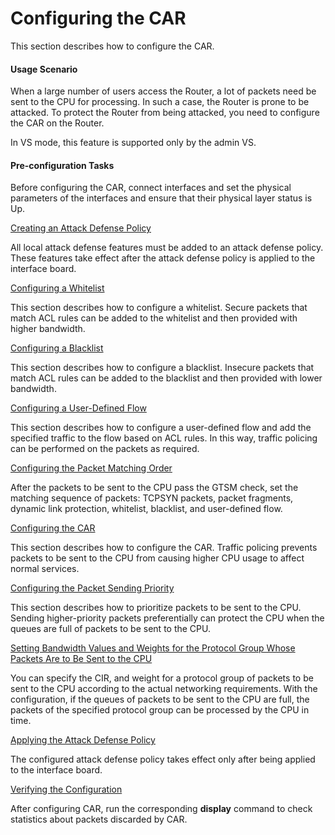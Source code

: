 Configuring the CAR
===================

This section describes how to configure the CAR.

#### Usage Scenario

When a large number of users
access the Router, a lot of packets need be sent to the CPU for processing. In such
a case, the Router is prone to be attacked. To protect the Router from being attacked, you need to configure the CAR on the Router.

In VS mode, this feature is supported only
by the admin VS.


#### Pre-configuration Tasks

Before configuring
the CAR, connect interfaces and set the physical parameters of the
interfaces and ensure that their physical layer status is Up.


[Creating an Attack Defense Policy](../../../../software/nev8r10_vrpv8r16/user/ne/dc_ne_sysattack_cfg_0005b.html)

All local attack defense features must be added to an attack defense policy. These features take effect after the attack defense policy is applied to the interface board.

[Configuring a Whitelist](../../../../software/nev8r10_vrpv8r16/user/ne/dc_ne_sysattack_cfg_0019.html)

This section describes how to configure a whitelist. Secure packets that match ACL rules can be added to the whitelist and then provided with higher bandwidth.

[Configuring a Blacklist](../../../../software/nev8r10_vrpv8r16/user/ne/dc_ne_sysattack_cfg_0020.html)

This section describes how to configure a blacklist. Insecure packets that match ACL rules can be added to the blacklist and then provided with lower bandwidth.

[Configuring a User-Defined Flow](../../../../software/nev8r10_vrpv8r16/user/ne/dc_ne_sysattack_cfg_0021.html)

This section describes how to configure a user-defined flow and add the specified traffic to the flow based on ACL rules. In this way, traffic policing can be performed on the packets as required.

[Configuring the Packet Matching Order](../../../../software/nev8r10_vrpv8r16/user/ne/dc_ne_sysattack_cfg_0022.html)

After the packets to be sent to the CPU pass the GTSM check, set the matching sequence of packets: TCPSYN packets, packet fragments, dynamic link protection, whitelist, blacklist, and user-defined flow.

[Configuring the CAR](../../../../software/nev8r10_vrpv8r16/user/ne/dc_ne_sysattack_cfg_0023.html)

This section describes how to configure the CAR. Traffic policing prevents packets to be sent to the CPU from causing higher CPU usage to affect normal services.

[Configuring the Packet Sending Priority](../../../../software/nev8r10_vrpv8r16/user/ne/dc_ne_sysattack_cfg_0024.html)

This section describes how to prioritize packets to be sent to the CPU. Sending higher-priority packets preferentially can protect the CPU when the queues are full of packets to be sent to the CPU.

[Setting Bandwidth Values and Weights for the Protocol Group Whose Packets Are to Be Sent to the CPU](../../../../software/nev8r10_vrpv8r16/user/ne/dc_ne_sysattack_cfg_0048.html)

You can specify the CIR, and weight for a protocol group of packets to be sent to the CPU according to the actual networking requirements. With the configuration, if the queues of packets to be sent to the CPU are full, the packets of the specified protocol group can be processed by the CPU in time.

[Applying the Attack Defense Policy](../../../../software/nev8r10_vrpv8r16/user/ne/dc_ne_sysattack_cfg_0009b.html)

The configured attack defense policy takes effect only after being applied to the interface board.

[Verifying the Configuration](../../../../software/nev8r10_vrpv8r16/user/ne/dc_ne_sysattack_cfg_0026.html)

After configuring CAR, run the corresponding **display** command to check statistics about packets discarded by CAR.
